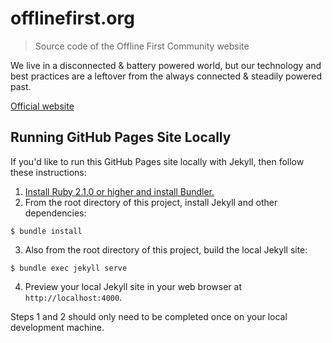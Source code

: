 # offlinefirst.org

> Source code of the Offline First Community website

We live in a disconnected & battery powered world, but our technology and best practices are a leftover from the always connected & steadily powered past.

[Official website](http://offlinefirst.org "Offline First")

## Running GitHub Pages Site Locally

If you'd like to run this GitHub Pages site locally with Jekyll, then follow these instructions:

1. [Install Ruby 2.1.0 or higher and install Bundler.](https://help.github.com/articles/setting-up-your-github-pages-site-locally-with-jekyll/#requirements)
2. From the root directory of this project, install Jekyll and other dependencies:  
```
$ bundle install
```
3. Also from the root directory of this project, build the local Jekyll site:  
```
$ bundle exec jekyll serve
```
4. Preview your local Jekyll site in your web browser at `http://localhost:4000`.

Steps 1 and 2 should only need to be completed once on your local development machine.
